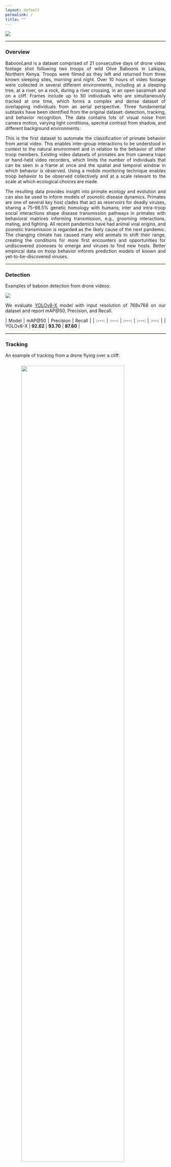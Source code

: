 ```yaml
---
layout: default
permalink: /
title: ""
---
```


![](assets/images/introduction.jpg)

---

### **Overview**

BaboonLand is a dataset comprised of 21 consecutive days of drone video footage shot following two troops of wild Olive Baboons in Laikipia, Northern Kenya. Troops were filmed as they left and returned from three known sleeping sites, morning and night. Over 10 hours of video footage were collected in several different environments, including at a sleeping tree, at a river, on a rock, during a river crossing, in an open savannah and on a cliff. Frames include up to 50 individuals who are simultaneously tracked at one time, which forms a complex and dense dataset of overlapping individuals from an aerial perspective. Three fundamental subtasks have been identified from the original dataset: detection, tracking, and behavior recognition. The data contains lots of visual noise from camera motion, varying light conditions, spectral contrast from shadow, and different background environments.

This is the first dataset to automate the classification of primate behavior from aerial video. This enables inter-group interactions to be understood in context to the natural environment and in relation to the behavior of other troop members. Existing video datasets of primates are from camera traps or hand-held video recorders, which limits the number of individuals that can be seen in a frame at once and the spatial and temporal window in which behavior is observed. Using a mobile monitoring technique enables troop behavior to be observed collectively and at a scale relevant to the scale at which ecological choices are made.

The resulting data provides insight into primate ecology and evolution and can also be used to inform models of zoonotic disease dynamics. Primates are one of several key host clades that act as reservoirs for deadly viruses, sharing a 75-98.5% genetic homology with humans; inter and intra-troop social interactions shape disease transmission pathways in primates with behavioral matrices informing transmission, e.g., grooming interactions, mating, and fighting. All recent pandemics have had animal viral origins, and zoonotic transmission is regarded as the likely cause of the next pandemic. The changing climate has caused many wild animals to shift their range, creating the conditions for more first encounters and opportunities for undiscovered zoonoses to emerge and viruses to find new hosts. Better empirical data on troop behavior informs prediction models of known and yet-to-be-discovered viruses.

---

### **Detection**

Examples of baboon detection from drone videos:

![](assets/gifs/detection/detection.jpg)

We evaluate [YOLOv8-X](https://github.com/ultralytics/ultralytics) model with input resolution of 768x768 on our dataset and report mAP@50, Precision, and Recall.

<div class="detection"></div>

| Model | mAP@50 | Precision | Recall |
| :---: | :---: | :---: | :---: | :---: |
| YOLOv8-X | **92.62** | **93.70** | **87.60** |

---

### **Tracking**

An example of tracking from a drone flying over a cliff:

<div class="demo"></div>

![](assets/gifs/tracking/tracking_1.gif)

An example of tracking from a drone flying over a river:

<div class="demo"></div>

![](assets/gifs/tracking/tracking_2.gif)

An example of tracking from a drone flying over a tree:

<div class="demo"></div>

![](assets/gifs/tracking/tracking_3.gif)

An example of tracking from a drone flying over a rock:

<div class="demo"></div>

![](assets/gifs/tracking/tracking_4.gif)

We evaluate [ByteTrack](https://arxiv.org/abs/2110.06864), and [BotSort](https://arxiv.org/abs/2206.14651) tracking algorithms on our dataset and report MOTA, MOTP, IDF1, Precision, and Recall.

<div class="tracking"></div>

| Tracker | MOTA | MOTP | IDF1 | Precision | Recall |
| :---: | :---: | :---: | :---: | :---: | :---: |
| ByteTrack | 63.55 | 34.10 | 77.01 | 96.32 | 64.90 |
| BotSort | **63.81** | **34.31** | **78.24** | **97.21** | **66.16** |

---

### **Behavior Recognition**

The dataset includes a total of eight categories that describe various animal behaviors. These categories are `Walking/Running`, `Sitting/Standing`, `Fighting/Playing`, `Self-Grooming`, `Being Groomed`, `Grooming Somebody`, `Mutual Grooming`, `Infant-Carrying`, `Foraging`, `Drinking`, `Mounting`, `Sleeping`, and `Occluded`.

<div class="gifs"></div>

| **Walking/Running** | ![](assets/gifs/examples/Walking-Running-1.gif) | ![](assets/gifs/examples/Walking-Running-2.gif) | ![](assets/gifs/examples/Walking-Running-3.gif) |
| :---: | :---: | :---: | :---: |
| **Sitting/Standing** | ![](assets/gifs/examples/Sitting-Standing-1.gif) | ![](assets/gifs/examples/Sitting-Standing-2.gif) | ![](assets/gifs/examples/Sitting-Standing-3.gif) |
| **Fighting/Playing** | ![](assets/gifs/examples/Fighting-Playing-1.gif) | ![](assets/gifs/examples/Fighting-Playing-2.gif) | ![](assets/gifs/examples/Fighting-Playing-3.gif) |
| **Self-Grooming** | ![](assets/gifs/examples/Self-Grooming-1.gif) | ![](assets/gifs/examples/Self-Grooming-2.gif) | ![](assets/gifs/examples/Self-Grooming-3.gif) |
| **Being Groomed** | ![](assets/gifs/examples/Being-Groomed-1.gif) | ![](assets/gifs/examples/Being-Groomed-2.gif) | ![](assets/gifs/examples/Being-Groomed-3.gif) |
| <span id="long-text">**Grooming Somebody**</span> | ![](assets/gifs/examples/Grooming-Somebody-1.gif) | ![](assets/gifs/examples/Grooming-Somebody-2.gif) | ![](assets/gifs/examples/Grooming-Somebody-3.gif) |
| **Infant-Carrying** | ![](assets/gifs/examples/Infant-Carrying-1.gif) | ![](assets/gifs/examples/Infant-Carrying-2.gif) | ![](assets/gifs/examples/Infant-Carrying-3.gif) |
| **Foraging** | ![](assets/gifs/examples/Foraging-1.gif) | ![](assets/gifs/examples/Foraging-2.gif) | ![](assets/gifs/examples/Foraging-3.gif) |
| **Drinking** | ![](assets/gifs/examples/Drinking-1.gif) | ![](assets/gifs/examples/Drinking-2.gif) | ![](assets/gifs/examples/Drinking-3.gif) |
| **Mounting** | ![](assets/gifs/examples/Mounting-1.gif) | ![](assets/gifs/examples/Mounting-2.gif) | ![](assets/gifs/examples/Mounting-3.gif) |
| **Sleeping** | ![](assets/gifs/examples/Sleeping-1.gif) | ![](assets/gifs/examples/Sleeping-2.gif) | ![](assets/gifs/examples/Sleeping-3.gif) |
| **Occluded** | ![](assets/gifs/examples/Occluded-1.gif) | ![](assets/gifs/examples/Occluded-2.gif) | ![](assets/gifs/examples/Occluded-3.gif) |

We evaluate [I3D](https://arxiv.org/abs/1705.07750), [SlowFast](https://arxiv.org/abs/1812.03982), and [X3D](https://arxiv.org/abs/2004.04730) models on our dataset and report Micro-Average (Per Instance) and Macro-Average (Per Class) accuracy.

<div class="behavior_recognition"></div>

| Method | Micro  Top-1 | Micro Top-3 | Micro Top-5 | Macro Top-1 | Macro Top-3 | Macro Top-5 |
| :---: | :---: | :---: | :---: | :---: | :---: | :---: |
| I3D | 61.29 | 89.38 | 92.34 | 26.53 | 54.51 | 65.47 |
| SlowFast | 61.71 | 90.35 | 93.11 | 27.08 | 56.73 | 67.61 |
| X3D | 63.97 | 91.34 | 95.17 | 30.04 | 60.58 | 72.13 |

---

### **Format**

```
BaboonLand
    /charades -> The dataset converted to Charades format to train and evaluate behavior
                 recognition models. You can download the generated dataset from our webpage
                 or you can generate it yourself. See instructions below.
        ...
    /cvat_templates -> You can use these templates to backup projects in CVAT.
                       It will allow you to explore and adjust the annotations in CVAT.
        /behavior.zip
        /tracking.zip
    /dataset -> The dataset is located here.
        /video_1
            /actions -> The behavior annotations are located here.
                /0.xml
                /1.xml -> Annotations of the behavior for an individual with ID=1.
                ...
                /n.xml
            /mini-scenes -> Generated mini-scenes from video.xml and tracks.xml. The name of
                            the video matches ID of the track in tracks.xml. The name of the
                            video also matches the behavior annotations file in the actions
                            folder. For example, a track with ID=1 will be extracted into
                            mini-scenes/1.mp4 and there will be behavior annotations for this
                            track located in actions/1.xml.
                /0.mp4
                /1.mp4
                ...
                /n.mp4
            /timeline.jpg -> A timeline of the original video and corresponding mini-scenes.
                             This file is generated for convenience only. You can use it to
                             look for a mini-scene with a specific length or relative
                             location in the video.
            /tracks.xml -> This file contains tracks and bounding boxes of baboons in
                           CVAT for video 1.1 format. Each track has a unique ID. This
                           number matches the name of the file in the actions folder.
                           For example, if you want to get the track and corresponding
                           bounding boxes of a baboon with ID=1, you can get this
                           information from the tracks.xml file. If you want to explore
                           the behavior of the baboon with ID=1, you can get this
                           information with the help of the actions/1.xml file.
            /video.mp4 -> The original video from a drone.
        /video_2
            /actions
                /0.xml
                /1.xml
                ...
                /n.xml
            /mini-scenes
                /0.mp4
                /1.mp4
                ...
                /n.mp4
            /timeline.jpg
            /tracks.xml
            /video.mp4
        ...
        /video_n
            /actions
                /0.xml
                /1.xml
                ...
                /n.xml
            /mini-scenes
                /0.mp4
                /1.mp4
                ...
                /n.mp4
            /tracks.xml
            /video.mp4
    /scripts
        /requirements.txt -> Install all the requirements to be able to run scripts.
        /tracks2mini-scenes.py -> Use this script to generate the mini-scenes from
                                  video.xml and tracks.xml files.
        /dataset2charades.py -> Use this script to generate a dataset for Baboon behavior
                                recognition in Charades format. The generated dataset can
                                be used to train a model with the SlowFast framework. 
        /charades2video.py -> Use this script if you want to combine images from the dataset
                              in Charades format back to videos. These videos can be used to
                              create demos of the model performance.
        /charades2visual.py -> Use this script if you want to combine images from the dataset
                               in Charades format back to videos and visualize corresponding
                               behavior annotations.
        /dataset2tracking.py -> Use this script to generate a data split for training and
                                evaluating tracking algorithms.
        /tracking2ultralytics.py -> Use this script to generate a Baboon detection dataset in
                                    Ultralytics (YOLO) format. The dataset can be used to
                                    train detection models with the Ultralytics (YOLOv8)
                                    framework.
        /ultralytics2pyramid.py -> Use this script to split the original 5.3K images in the
                                   Ultralytics dataset into tiles. You will create a dataset
                                   with 2x2, 3x3, and 4x4 tiles. It will help to train a
                                   model that will be more robust for both small and
                                   large baboons.
    /tracking -> The dataset split into train and test for tracking and train converted to
                 Ultralytics format to train and evaluate detection models. You can download
                 the generated dataset from our webpage or you can generate it yourself.
        ...
    /README.md
```

---

### **Citation**
```BibTeX
Coming soon...
```

<style>
p {
    text-align: justify !important;
}

tr, td, th {
    border: none !important;
}

div.gifs + table tr,
div.gifs + table td,
div.gifs + table th {
    border: none !important;
    padding: 1px !important;
  	line-height: 0px !important;
}

#long-text {
    line-height: 25px !important;
}

div.detection + table td {
    padding: 25px 78px !important;
}

div.tracking + table td {
    padding: 25px 43px !important;
}

div.behavior_recognition + table td {
    padding: 15px 78px !important;
}

div.demo + p img {
    display: block;
    width: 80%;
    margin-left: auto;
    margin-right: auto;
}

div.demo + p img {
    padding: 10px!important;
}

td {
    padding: 0px !important;
}

tr:nth-child(even), th {
    background: #F8F8F8 !important;
}

#td-g {
    line-height: 0px !important;
    background: #5288AD !important;
}

#td-z {
    line-height: 0px !important;
    background: #AD7752 !important;
}

h1 {
    margin: 30px 0;
    font-size: 4em;
    letter-spacing: -1px;
}

hr {
    border-top: 1px solid #E3CD81FF !important;
}
</style>
